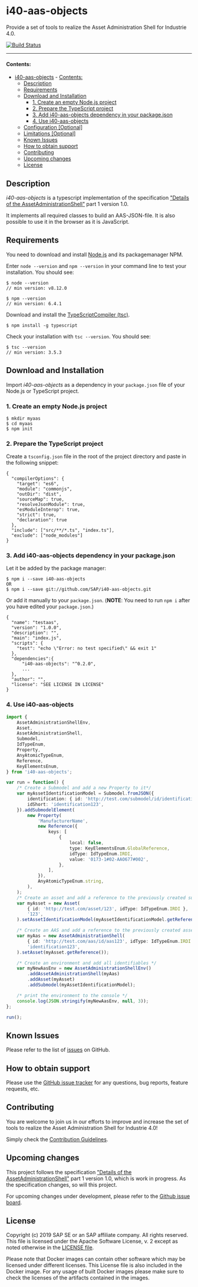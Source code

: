 # i40-aas-objects

Provide a set of tools to realize the Asset Administration Shell for Industrie 4.0.

[![Build Status](https://travis-ci.com/SAP/i40-aas-objects.svg?branch=master)](https://travis-ci.com/SAP/i40-aas-objects)

---

#### Contents:

-   [i40-aas-objects](#i40-aas-objects) - [Contents:](#contents)
    -   [Description](#description)
    -   [Requirements](#requirements)
    -   [Download and Installation](#download-and-installation)
        -   [1. Create an empty Node.js project](#1-create-an-empty-nodejs-project)
        -   [2. Prepare the TypeScript project](#2-prepare-the-typescript-project)
        -   [3. Add i40-aas-objects dependency in your package.json](#3-add-i40-aas-objects-dependency-in-your-packagejson)
        -   [4. Use i40-aas-objects](#4-use-i40-aas-objects)
    -   [Configuration [Optional]](#configuration-optional)
    -   [Limitations [Optional]](#limitations-optional)
    -   [Known Issues](#known-issues)
    -   [How to obtain support](#how-to-obtain-support)
    -   [Contributing](#contributing)
    -   [Upcoming changes](#upcoming-changes)
    -   [License](#license)

## Description

<!--- Describe your project, why it exists, what it should provide to the user, and what differentiates it from any other project available. --->

_i40-aas-objects_ is a typescript implementation of the specification ["Details of the AssetAdministrationShell"](https://www.plattform-i40.de/PI40/Redaktion/EN/Downloads/Publikation/2018-details-of-the-asset-administration-shell.html) part 1 version 1.0.

It implements all required classes to build an AAS-JSON-file. It is also possible to use it in the browser as it is JavaScript.

## Requirements

<!--- Requirements, hardware and software, that are used with your project. --->

<!--- Any external requirements must be hyperlinked to the site where that software, or that documentation, can be found. --->

You need to download and install [Node.js](https://nodejs.org/en/) and its packagemanager NPM.

Enter `node --version` and `npm --version` in your command line to test your installation.
You should see:

```
$ node --version
// min version: v8.12.0

$ npm --version
// min version: 6.4.1
```

Download and install the [TypeScriptCompiler (tsc)](https://www.npmjs.com/package/typescript).

```
$ npm install -g typescript
```

Check your installation with `tsc --version`.
You should see:

```
$ tsc --version
// min version: 3.5.3
```

## Download and Installation

<!--- Describe, in detail, how the project should be downloaded and installed. --->

<!--- Note: This section is the most likely to fail the review cycle. Please review carefully. --->

Import _i40-aas-objects_ as a dependency in your `package.json` file of your Node.js or TypeScript project.

### 1. Create an empty Node.js project

```
$ mkdir myaas
$ cd myaas
$ npm init
```

### 2. Prepare the TypeScript project

Create a `tsconfig.json` file in the root of the project directory and paste in the following snippet:

```
{
  "compilerOptions": {
    "target": "es6",
    "module": "commonjs",
    "outDir": "dist",
    "sourceMap": true,
    "resolveJsonModule": true,
    "esModuleInterop": true,
    "strict": true,
    "declaration": true
  },
  "include": ["src/**/*.ts", "index.ts"],
  "exclude": ["node_modules"]
}

```

### 3. Add i40-aas-objects dependency in your package.json

Let it be added by the package manager:

```
$ npm i --save i40-aas-objects
OR
$ npm i --save git://github.com/SAP/i40-aas-objects.git
```

Or add it manually to your `package.json`. (**NOTE**: You need to run `npm i` after you have edited your `package.json`.)

```
{
  "name": "testaas",
  "version": "1.0.0",
  "description": "",
  "main": "index.js",
  "scripts": {
    "test": "echo \"Error: no test specified\" && exit 1"
  },
  "dependencies":{
      "i40-aas-objects": "^0.2.0",
      ...
  },
  "author": "",
  "license": "SEE LICENSE IN LICENSE"
}
```

### 4. Use i40-aas-objects

```typescript
import {
    AssetAdministrationShellEnv,
    Asset,
    AssetAdministrationShell,
    Submodel,
    IdTypeEnum,
    Property,
    AnyAtomicTypeEnum,
    Reference,
    KeyElementsEnum,
} from 'i40-aas-objects';

var run = function() {
    /* Create a Submodel and add a new Property to it*/
    var myAssetIdentificationModel = Submodel.fromJSON({
        identification: { id: 'http://test.com/submodel/id/identification123', idType: IdTypeEnum.IRDI },
        idShort: 'identification123',
    }).addSubmodelElement(
        new Property(
            'ManufacturerName',
            new Reference({
                keys: [
                    {
                        local: false,
                        type: KeyElementsEnum.GlobalReference,
                        idType: IdTypeEnum.IRDI,
                        value: '0173-1#02-AAO677#002',
                    },
                ],
            }),
            AnyAtomicTypeEnum.string,
        ),
    );
    /* Create an asset and add a reference to the previously created submodel as it assetIdentificationModel*/
    var myAsset = new Asset(
        { id: 'http://test.com/asset/123', idType: IdTypeEnum.IRDI },
        '123',
    ).setAssetIdentificationModel(myAssetIdentificationModel.getReference());

    /* Create an AAS and add a reference to the previously created asset as its asset*/
    var myAas = new AssetAdministrationShell(
        { id: 'http://test.com/aas/id/aas123', idType: IdTypeEnum.IRDI },
        'identification123',
    ).setAsset(myAsset.getReference());

    /* Create an environment and add all identifiables */
    var myNewAasEnv = new AssetAdministrationShellEnv()
        .addAssetAdministrationShell(myAas)
        .addAsset(myAsset)
        .addSubmodel(myAssetIdentificationModel);

    /* print the environment to the console */
    console.log(JSON.stringify(myNewAasEnv, null, 3));
};

run();
```

<!---
## Configuration [Optional]

*These options may not be part of the installation process, but help configure the source for specific uses.*

*This section may be omitted if there are no configuration options, or if all configuration is done and documented in the installation instructions.*

## Limitations [Optional]

*If your project has limitations that prevent it from working on certain hardware, or in certain software or configurations, please list those here.*

*If there are no known limitations, this section can be omitted.*
--->

## Known Issues

<!--- Please list all known issues, or bugs, here. Even if the project is provided "as-is" any known problems should be listed. --->

Please refer to the list of [issues](https://github.com/SAP/i40-aas-objects/issues) on GitHub.

## How to obtain support

<!--- This section should contain details on how the outside user can obtain support, ask questions, or post a bug report on your project. If your project is provided "as-is", with no expected changes or support, you must state that here. --->

Please use the [GitHub issue tracker](https://github.com/SAP/i40-aas-objects/issues) for any questions, bug reports, feature requests, etc.

## Contributing

<!--- Details on how external developers can contribute to your code should be posted here. You can also link to a dedicated CONTRIBUTING.md file. See further details here. --->

You are welcome to join us in our efforts to improve and increase the set of tools to realize the Asset Administration Shell for Industrie 4.0!

Simply check the [Contribution Guidelines](CONTRIBUTING.md).

## Upcoming changes

<!--- Details on any expected changes in later versions. If your project is released "as-is", or you know of no upcoming changes, this section can be omitted. --->

This project follows the specification ["Details of the AssetAdministrationShell"](https://www.plattform-i40.de/PI40/Redaktion/EN/Downloads/Publikation/2018-details-of-the-asset-administration-shell.html) part 1 version 1.0, which is work in progress. As the specification changes, so will this project.

For upcoming changes under development, please refer to the [Github issue board](https://github.com/SAP/i40-aas-objects/issues).

## License

Copyright (c) 2019 SAP SE or an SAP affiliate company. All rights reserved. This file is licensed under the Apache Software License, v. 2 except as noted otherwise in the [LICENSE file](LICENSE).

Please note that Docker images can contain other software which may be licensed under different licenses. This License file is also included in the Docker image. For any usage of built Docker images please make sure to check the licenses of the artifacts contained in the images.

